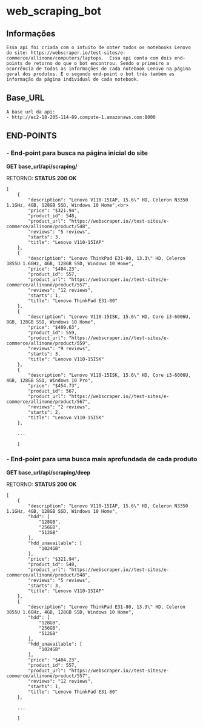 # web_scraping_bot

## Informações

    Essa api foi criada com o intuito de obter todos os notebooks Lenovo do site: https://webscraper.io/test-sites/e-commerce/allinone/computers/laptops.  Essa api conta com dois end-points de retorno do que o bot encontrou. Sendo o primeiro a ocorrência de todas as informações de cada notebook Lenovo na página geral dos produtos. E o segundo end-point o bot trás também as informação da página individual de cada notebook.
## Base_URL

    A base url da api:
    - http://ec2-18-205-114-89.compute-1.amazonaws.com:8000


## END-POINTS

###  -  __End-point para busca na página inicial do site__

__GET base_url/api/scraping/__<br>
   

RETORNO: __STATUS 200 OK__


    [
        {
            "description": "Lenovo V110-15IAP, 15.6\" HD, Celeron N3350 1.1GHz, 4GB, 128GB SSD, Windows 10 Home",<br>
            "price": "$321.94",
            "product_id": 548,
            "product_url": "https://webscraper.io//test-sites/e-commerce/allinone/product/548",
            "reviews": "5 reviews",
            "starts": 3,
            "title": "Lenovo V110-15IAP"
        },
        {
            "description": "Lenovo ThinkPad E31-80, 13.3\" HD, Celeron 3855U 1.6GHz, 4GB, 128GB SSD, Windows 10 Home",
            "price": "$404.23",
            "product_id": 557,
            "product_url": "https://webscraper.io//test-sites/e-commerce/allinone/product/557",
            "reviews": "12 reviews",
            "starts": 1,
            "title": "Lenovo ThinkPad E31-80"
        },
        {
            "description": "Lenovo V110-15ISK, 15.6\" HD, Core i3-6006U, 8GB, 128GB SSD, Windows 10 Home",
            "price": "$409.63",
            "product_id": 559,
            "product_url": "https://webscraper.io//test-sites/e-commerce/allinone/product/559",
            "reviews": "9 reviews",
            "starts": 3,
            "title": "Lenovo V110-15ISK"
        },
        {
            "description": "Lenovo V110-15ISK, 15.6\" HD, Core i3-6006U, 4GB, 128GB SSD, Windows 10 Pro",
            "price": "$454.73",
            "product_id": 567,
            "product_url": "https://webscraper.io//test-sites/e-commerce/allinone/product/567",
            "reviews": "2 reviews",
            "starts": 2,
            "title": "Lenovo V110-15ISK"
        },

        ...

        ]


###  -  __End-point para uma busca mais aprofundada de cada produto__


__GET base_url/api/scraping/deep__<br>
   

RETORNO: __STATUS 200 OK__


    [
        {
            "description": "Lenovo V110-15IAP, 15.6\" HD, Celeron N3350 1.1GHz, 4GB, 128GB SSD, Windows 10 Home",
            "hdd": [
                "128GB",
                "256GB",
                "512GB"
            ],
            "hdd_unavailable": [
                "1024GB"
            ],
            "price": "$321.94",
            "product_id": 548,
            "product_url": "https://webscraper.io//test-sites/e-commerce/allinone/product/548",
            "reviews": "5 reviews",
            "starts": 3,
            "title": "Lenovo V110-15IAP"
        },
        {
            "description": "Lenovo ThinkPad E31-80, 13.3\" HD, Celeron 3855U 1.6GHz, 4GB, 128GB SSD, Windows 10 Home",
            "hdd": [
                "128GB",
                "256GB",
                "512GB"
            ],
            "hdd_unavailable": [
                "1024GB"
            ],
            "price": "$404.23",
            "product_id": 557,
            "product_url": "https://webscraper.io//test-sites/e-commerce/allinone/product/557",
            "reviews": "12 reviews",
            "starts": 1,
            "title": "Lenovo ThinkPad E31-80"
        },

        ...

        ]
        


